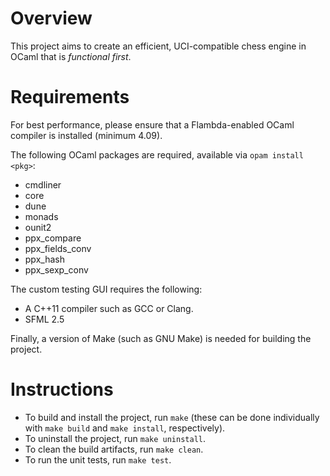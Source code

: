 # Overview

This project aims to create an efficient, UCI-compatible chess engine in OCaml that is *functional first*.

# Requirements

For best performance, please ensure that a Flambda-enabled OCaml compiler is installed (minimum 4.09).

The following OCaml packages are required, available via `opam install <pkg>`:

- cmdliner
- core
- dune
- monads
- ounit2
- ppx_compare
- ppx_fields_conv
- ppx_hash
- ppx_sexp_conv

The custom testing GUI requires the following:

- A C++11 compiler such as GCC or Clang.
- SFML 2.5

Finally, a version of Make (such as GNU Make) is needed for building the project.

# Instructions

- To build and install the project, run `make` (these can be done individually with `make build` and `make install`, respectively).
- To uninstall the project, run `make uninstall`.
- To clean the build artifacts, run `make clean`.
- To run the unit tests, run `make test`.
